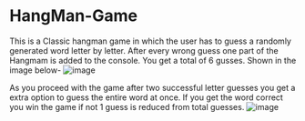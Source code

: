 # HangMan-Game
This is a Classic hangman game in which the user has to guess a randomly generated word letter by letter. After every wrong guess one part of the Hangmam is added to the console. You get a total of 6 gusses. Shown in the image below-
![image](https://github.com/user-attachments/assets/70ea228b-805c-452d-870f-25ce41735212)

As you proceed with the game after two successful letter guesses you get a extra option to guess the entire word at once. If you get the word correct you win the game if not 1 guess is reduced from total guesses.
![image](https://github.com/user-attachments/assets/eb0d7b69-9e76-47d8-91c9-2b9e58bbfaf9)

